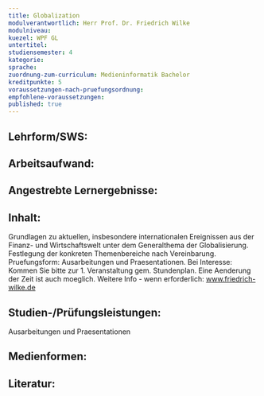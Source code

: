 ```yaml
---
title: Globalization
modulverantwortlich: Herr Prof. Dr. Friedrich Wilke
modulniveau:
kuezel: WPF GL
untertitel:
studiensemester: 4
kategorie:
sprache: 
zuordnung-zum-curriculum: Medieninformatik Bachelor
kreditpunkte: 5
voraussetzungen-nach-pruefungsordnung: 
empfohlene-voraussetzungen: 
published: true
---
```


## Lehrform/SWS:


## Arbeitsaufwand:

## Angestrebte Lernergebnisse:


## Inhalt:
Grundlagen zu aktuellen, insbesondere internationalen Ereignissen aus der Finanz- und Wirtschaftswelt unter dem Generalthema der Globalisierung. Festlegung der konkreten Themenbereiche nach Vereinbarung.  Pruefungsform: Ausarbeitungen und Praesentationen. Bei Interesse: Kommen  Sie bitte zur 1. Veranstaltung gem. Stundenplan. Eine Aenderung der  Zeit ist auch moeglich. Weitere Info - wenn erforderlich:  www.friedrich-wilke.de

## Studien-/Prüfungsleistungen:
Ausarbeitungen und Praesentationen

## Medienformen:


## Literatur:


